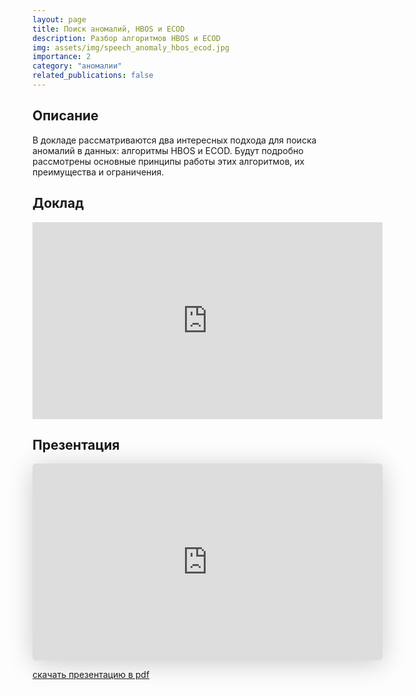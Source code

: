 ```yaml
---
layout: page
title: Поиск аномалий, HBOS и ECOD
description: Разбор алгоритмов HBOS и ECOD
img: assets/img/speech_anomaly_hbos_ecod.jpg
importance: 2
category: "аномалии"
related_publications: false
---
```


## Описание

В докладе рассматриваются два интересных подхода для поиска аномалий в данных: алгоритмы HBOS и ECOD. Будут подробно рассмотрены основные принципы работы этих алгоритмов, их преимущества и ограничения.

## Доклад

<iframe width="560" height="315" src="https://www.youtube.com/embed/ITWcVFbt2-8?si=omIr4EkDkZjs5u1u" title="YouTube video player" frameborder="0" allow="accelerometer; autoplay; clipboard-write; encrypted-media; gyroscope; picture-in-picture; web-share" referrerpolicy="strict-origin-when-cross-origin" allowfullscreen></iframe>

## Презентация

<iframe class="speakerdeck-iframe" style="border: 0px; background: rgba(0, 0, 0, 0.1) padding-box; margin: 0px; padding: 0px; border-radius: 6px; box-shadow: rgba(0, 0, 0, 0.2) 0px 5px 40px; width: 560px; height: auto; aspect-ratio: 560 / 315;" frameborder="0" src="https://speakerdeck.com/player/b3ef71f233704aa28dbb102e01a071cc" title="Moscow Python Meetup №99. Михаил Васильев  (Cтарший специалист по машинному обучению).  Поиск аномалий в данных, алгоритмы HBOS и ECOD" allowfullscreen="true" data-ratio="1.7777777777777777"></iframe>

[скачать презентацию в pdf](https://github.com/onixlas/conference-presentations/blob/main/moscow_python_meetup_99/HBOS_ECOD.pdf)
